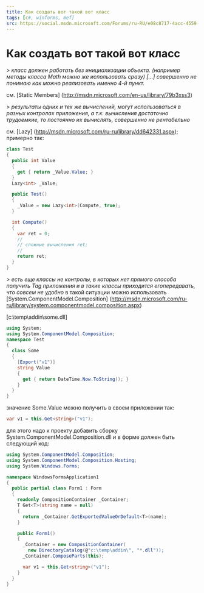 ```yaml
---
title: Как создать вот такой вот класс
tags: [c#, winforms, mef]
src: https://social.msdn.microsoft.com/Forums/ru-RU/e08c8717-4acc-4559-a0db-3e8ae5f485df/-?forum=programminglanguageru
---
```

# Как создать вот такой вот класс
*> класс должен работать без инициализации объекта. (например методы класса Math можно же использовать сразу) [...] совершенно не понимаю как можно реализовать именно 4-й пункт.*

см. [Static Members] (http://msdn.microsoft.com/en-us/library/79b3xss3)

*> результаты одних и тех же вычислений, могут использоваться в разных контролах приложения, а т.к. вычисления достаточно трудоемкие, то постоянно их вычислять, совершенно не рентабельно*

см. [Lazy<T>] (http://msdn.microsoft.com/ru-ru/library/dd642331.aspx); примерно так:
```c#
class Test
{
  public int Value
  {
    get { return _Value.Value; }
  }
  Lazy<int> _Value;

  public Test()
  {
    _Value = new Lazy<int>(Compute, true);
  }

  int Compute()
  {
    var ret = 0;
    //
    // сложные вычисления ret;
    //
    return ret;
  }
}
```
*> есть еще классы не контролы, в которых нет прямого  способа получить Tag приложения и в такие классы приходится егопередавать, что совсем не удобно*
в такой ситуации можно использовать [System.ComponentModel.Composition] (http://msdn.microsoft.com/ru-ru/library/system.componentmodel.composition.aspx)

[c:\temp\addin\some.dll]
```c#
using System;
using System.ComponentModel.Composition;
namespace Test
{
  class Some
  {
    [Export("v1")]
    string Value
    {
      get { return DateTime.Now.ToString(); }
    }
  }
}
```
значение Some.Value можно получить в своем приложении так:
```c#
var v1 = this.Get<string>("v1");
```
для этого надо к проекту добавить сборку System.ComponentModel.Composition.dll
и в форме должен быть следующий код:
```c#
using System.ComponentModel.Composition;
using System.ComponentModel.Composition.Hosting;
using System.Windows.Forms;

namespace WindowsFormsApplication1
{
  public partial class Form1 : Form
  {
    readonly CompositionContainer _Container;
    T Get<T>(string name = null)
    {
      return _Container.GetExportedValueOrDefault<T>(name);
    }

    public Form1()
    {
      _Container = new CompositionContainer(
        new DirectoryCatalog(@"c:\temp\addin\", "*.dll"));
      _Container.ComposeParts(this);

      var v1 = this.Get<string>("v1");
    }
  }
}
```
